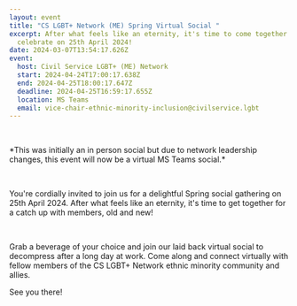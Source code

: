 ```yaml
---
layout: event
title: "CS LGBT+ Network (ME) Spring Virtual Social "
excerpt: After what feels like an eternity, it's time to come together and
  celebrate on 25th April 2024!
date: 2024-03-07T13:54:17.626Z
event:
  host: Civil Service LGBT+ (ME) Network
  start: 2024-04-24T17:00:17.638Z
  end: 2024-04-25T18:00:17.647Z
  deadline: 2024-04-25T16:59:17.655Z
  location: MS Teams
  email: vice-chair-ethnic-minority-inclusion@civilservice.lgbt
---
```

<!--StartFragment-->

 

\*This was initially an in person social but due to network leadership changes, this event will now be a virtual MS Teams social.\*

 

You're cordially invited to join us for a delightful Spring social gathering on 25th April 2024. After what feels like an eternity, it's time to get together for a catch up with members, old and new!

 

Grab a beverage of your choice and join our laid back virtual social to decompress after a long day at work. Come along and connect virtually with fellow members of the CS LGBT+ Network ethnic minority community and allies.

S﻿ee you there!

<!--EndFragment-->